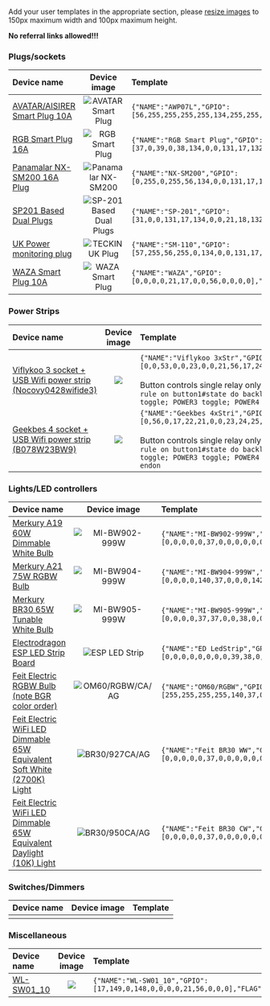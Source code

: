 Add your user templates in the appropriate section, please [resize images](https://img-resize.com/) to 150px maximum width and 100px maximum height. 

**No referral links allowed!!!**

### Plugs/sockets
|Device name|Device image|Template
|:---|:---:|:----------------------------------------------------------------------
|[AVATAR/AISIRER Smart Plug 10A](https://www.amazon.de/Avatar-Controls-Steckdosen-Energie%C3%BCberwachung-kompatibel/dp/B07D74ZGF8/)|![AVATAR Smart Plug](https://i.postimg.cc/0QWw9x6V/Bildschirmfoto-2019-02-23-um-18-38-29.png)|`{"NAME":"AWP07L","GPIO":[56,255,255,255,255,134,255,255,130,17,132,21,255],"FLAG":1,"BASE":18}`|
|[RGB Smart Plug 16A](https://www.aliexpress.com/item/ET-Smart-Plug-Wifi-Socket-With-Switch-Phone-APP-Voice-Remote-Control-Monitor-Smart-Timing-Switch/32964036349.html?spm=a2g0s.9042311.0.0.6ce44c4da0LQpv)|![RGB Smart Plug](https://i.postimg.cc/YStMTTFq/rgbsmartplug.jpg)|`{"NAME":"RGB Smart Plug","GPIO":[37,0,39,0,38,134,0,0,131,17,132,21,0],"FLAG":0,"BASE":45}`|
|[Panamalar NX-SM200 16A Plug](https://www.amazon.de/gp/product/B07JBRRW1M/)|![Panamalar NX-SM200](https://i.postimg.cc/ZK4TkrgG/nxsm200.jpg)|`{"NAME":"NX-SM200","GPIO":[0,255,0,255,56,134,0,0,131,17,132,21,0],"FLAG":0,"BASE":45}`|
|[SP201 Based Dual Plugs](https://www.amazon.com/gp/product/B07L63S731)|![SP-201 Based Dual Plugs](https://i.postimg.cc/fLQgjcVT/61-B2-O12-LOOL-SL1500.jpg)|`{"NAME":"SP-201","GPIO":[31,0,0,131,17,134,0,0,21,18,132,22,0],"FLAG":0,"BASE":45}`|
|[UK Power monitoring plug](https://www.amazon.co.uk/TECKIN-Outlet-Wireless-Control-Required/dp/B07D7C74RQ/)|![TECKIN UK Plug](https://i.postimg.cc/02xRdWH3/TECKIN-419c-Rq0-U6x-L-SL1001.jpg)|`{"NAME":"SM-110","GPIO":[57,255,56,255,0,134,0,0,131,17,132,21,0],"FLAG":0,"BASE":45}`|
|[WAZA Smart Plug 10A](https://www.amazon.it/gp/product/B07BXTYVJ9/ref=ppx_yo_dt_b_asin_title_o00_s00?ie=UTF8&psc=1)|![WAZA Smart Plug](https://images-na.ssl-images-amazon.com/images/I/31g4uLv1pTL._SS40_.jpg)|`{"NAME":"WAZA","GPIO":[0,0,0,0,21,17,0,0,56,0,0,0,0],"FLAG":1,"BASE":18}`|

### Power Strips
|Device name|Device image|Template|
|:---|:---:|:----------------------------------------------------------------------
|    |     |         
[Viflykoo 3 socket + USB Wifi power strip (Nocovy0428wifide3)](https://www.amazon.de/gp/product/B0779RF8NY)|![](https://images-na.ssl-images-amazon.com/images/I/61cW9rz82dL._SL1000_.jpg)|`{"NAME":"Viflykoo 3xStr","GPIO":[0,0,53,0,0,23,0,0,21,56,17,24,22],"FLAG":1,"BASE":18}`<BR><BR>Button controls single relay only. To switch other relays. <br>`rule on button1#state do backlog POWER1 toggle; POWER2 toggle; POWER3 toggle; POWER4 toggle endon`|
[Geekbes 4 socket + USB Wifi power strip (B078W23BW9)](https://www.amazon.de/gp/product/B078W23BW9)|![](https://images-na.ssl-images-amazon.com/images/I/516dkAyhUCL._SL1000_.jpg)|`{"NAME":"Geekbes 4xStri","GPIO":[0,56,0,17,22,21,0,0,23,24,25,0,0],"FLAG":1,"BASE":18}`<BR><BR>Button controls single relay only. To switch other relays: <br>`rule on button1#state do backlog POWER1 toggle; POWER2 toggle; POWER3 toggle; POWER4 toggle; POWER5 toggle endon`|

### Lights/LED controllers
|Device name|Device image|Template
|:---|:---:|:----------------------------------------------------------------------
|[Merkury A19 60W Dimmable White Bulb](https://www.walmart.com/ip/Merkury-Innovations-A19-Smart-Light-Bulb-60W-Dimmable-White-LED-1-Pack/512088827)|![MI-BW902-999W](https://i.postimg.cc/gkJfzyqw/MI-BW922-999-W.jpg)|`{"NAME":"MI-BW902-999W","GPIO":[0,0,0,0,0,37,0,0,0,0,0,0,0],"FLAG":0,"BASE":18}`
|[Merkury A21 75W RGBW Bulb](https://www.walmart.com/ip/Merkury-Innovations-A21-Smart-Light-Bulb-75W-Color-LED-1-Pack/254063201)|![MI-BW904-999W](https://i.postimg.cc/hjh3QNMz/MI-BW904-999-W.jpg)|`{"NAME":"MI-BW904-999W","GPIO":[0,0,0,0,140,37,0,0,0,142,141,0,0],"FLAG":1,"BASE":69}`
|[Merkury BR30 65W Tunable White Bulb](https://www.walmart.com/ip/Merkury-Innovations-BR30-Smart-Light-Bulb-65W-Tunable-White-LED-1-Pack/404320234)|![MI-BW905-999W](https://i.postimg.cc/yNkmWdpy/MI-BW905-999-W.jpg)|`{"NAME":"MI-BW905-999W","GPIO":[0,0,0,0,37,37,0,0,38,0,0,0,0],"FLAG":0,"BASE":18}`
|[Electrodragon ESP LED Strip Board](https://www.electrodragon.com/product/esp-led-strip-board/)|![ESP LED Strip](https://1436477554.rsc.cdn77.org/wp-content/uploads/2017/06/ESP-LED-Strip-Board-04.jpg)|`{"NAME":"ED LedStrip","GPIO":[0,0,0,0,0,0,0,0,39,38,0,37,0],"FLAG":1,"BASE":18}`
|[Feit Electric RGBW Bulb (note BGR color order)](https://www.amazon.com/FEIT-OM60-RGBW-CA-AG/dp/B07GG98VV2/)|![OM60/RGBW/CA/AG](https://i.postimg.cc/Lsy8yhhV/9069d0d126e191d54784a2cd6602bc26.jpg)|`{"NAME":"OM60/RGBW","GPIO":[255,255,255,255,140,37,0,0,38,142,141,255,255],"FLAG":0,"BASE":18}`
|[Feit Electric WiFi LED Dimmable 65W Equivalent Soft White (2700K) Light](https://www.amazon.com/Feit-Electric-Equivalent-BR30-927CA/dp/B07GG5ZV5Y)|![BR30/927CA/AG](https://i.postimg.cc/CLHysLxR/31-Xm-TZm-Jjx-L.jpg)|`{"NAME":"Feit BR30 WW","GPIO":[0,0,0,0,0,37,0,0,0,0,0,0,0],"FLAG":0,"BASE":18}`
|[Feit Electric WiFi LED Dimmable 65W Equivalent Daylight (10K) Light](https://www.amazon.com/Feit-Electric-BR30-950CA-AG/dp/B07GFYYTDP)|![BR30/950CA/AG](https://i.postimg.cc/WpmjX79p/asdfasdfasf.png)|`{"NAME":"Feit BR30 CW","GPIO":[0,0,0,0,0,37,0,0,0,0,0,0,0],"FLAG":0,"BASE":18}`

### Switches/Dimmers
|Device name|Device image|Template|
|:---|:---:|:----------------------------------------------------------------------
|    |     |         

### Miscellaneous
|Device name|Device image|Template
|:---|:---:|:----------------------------------------------------------------------
|[WL-SW01_10](WL-SW01_10-WiFi-Smart-Switch)|![](https://i.postimg.cc/Fz1YDhyW/sw10.jpg)|`{"NAME":"WL-SW01_10","GPIO":[17,149,0,148,0,0,0,0,21,56,0,0,0],"FLAG":0,"BASE":1}`
